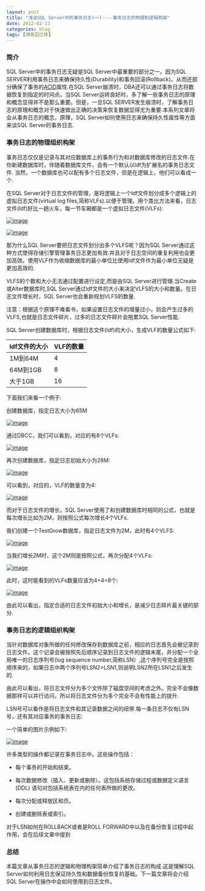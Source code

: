 ```yaml
---
layout: post
title: "浅谈SQL Server中的事务日志(一)----事务日志的物理和逻辑构架"
date: 2012-02-13
categories: blog
tags: [博客园迁移]
---
```


### 简介

SQL Server中的事务日志无疑是SQL Server中最重要的部分之一。因为SQL SERVER利用事务日志来确保持久性\(Durability\)和事务回滚\(Rollback\)。从而还部分确保了事务的[ACID](http://www.cnblogs.com/CareySon/archive/2012/01/29/2331088.html)属性.在SQL Server崩溃时，DBA还可以通过事务日志将数据恢复到指定的时间点。当SQL Server运转良好时，多了解一些事务日志的原理和概念显得并不是那么重要。但是，一旦SQL SERVER发生崩溃时，了解事务日志的原理和概念对于快速做出正确的决策来恢复数据显得尤为重要.本系列文章将会从事务日志的概念，原理，SQL Server如何使用日志来确保持久性属性等方面来谈SQL Server的事务日志.

### 事务日志的物理组织构架

事务日志仅仅是记录与其对应数据库上的事务行为和对数据库修改的日志文件.在你新建数据库时，伴随着数据库文件，会有一个默认以ldf为扩展名的事务日志文件. 当然，一个数据库也可以配有多个日志文件，但是在逻辑上，他们可以看成一个.

在SQL Server对于日志文件的管理，是将逻辑上一个ldf文件划分成多个逻辑上的虚拟日志文件\(virtual log files,简称VLFs\).以便于管理。用个类比方法来看，日志文件\(ldf\)好比一趟火车，每一节车厢都是一个虚拟日志文件\(VLFs\):

[![image](https://cdn.jsdelivr.net/gh/careyson/careyson.github.io@main/assets/images/2012-02-13-sql-server/sql-server-20120213172032510.png)](http://images.cnblogs.com/cnblogs_com/CareySon/201202/201202131720319506.png)

[![image](https://cdn.jsdelivr.net/gh/careyson/careyson.github.io@main/assets/images/2012-02-13-sql-server/sql-server-201202131720334230.png)](http://images.cnblogs.com/cnblogs_com/CareySon/201202/201202131720336116.png)

那为什么SQL Server要把日志文件划分出多个VLFS呢？因为SQL Server通过这种方式使得存储引擎管理事务日志更加有效.并且对于日志空间的重复利用也会更加高效。使用VLF作为收缩数据库的最小单位比使用ldf文件作为最小单位无疑是更加高效的.

VLFS的个数和大小无法通过配置进行设定,而是由SQL Server进行管理.当Create或Alter数据库时,SQL Server通过ldf文件的大小来决定VLFS的大小和数量。在日志文件增长时，SQL Server也会重新规划VLFS的数量.

注意：根据这个原理不难看书，如果设置日志文件的增量过小，则会产生过多的VLFS,也就是日志文件碎片，过多的日志文件碎片会拖累SQL Server性能.

SQL Server创建数据库时，根据日志文件\(ldf\)的大小，生成VLF的数量公式如下:

ldf文件的大小 |  VLF的数量  
---|---  
1M到64M |  4  
64M到1GB |  8  
大于1GB |  16  
  
下面我们来看一个例子:

创建数据库，指定日志大小为65M

[![image](https://cdn.jsdelivr.net/gh/careyson/careyson.github.io@main/assets/images/2012-02-13-sql-server/sql-server-201202131720363938.png)](http://images.cnblogs.com/cnblogs_com/CareySon/201202/201202131720349869.png)

通过DBCC，我们可以看到，对应的有8个VLFs:

[![image](https://cdn.jsdelivr.net/gh/careyson/careyson.github.io@main/assets/images/2012-02-13-sql-server/sql-server-201202131720413354.png)](http://images.cnblogs.com/cnblogs_com/CareySon/201202/201202131720407399.png)

再次创建数据库，指定日志初始大小为28M:

[![image](https://cdn.jsdelivr.net/gh/careyson/careyson.github.io@main/assets/images/2012-02-13-sql-server/sql-server-201202131720456324.png)](http://images.cnblogs.com/cnblogs_com/CareySon/201202/201202131720415612.png)

可以看到，对应的，VLF的数量变为4:

[![image](https://cdn.jsdelivr.net/gh/careyson/careyson.github.io@main/assets/images/2012-02-13-sql-server/sql-server-201202131720599762.png)](http://images.cnblogs.com/cnblogs_com/CareySon/201202/201202131720558494.png)

而对于日志文件的增长，SQL Server使用了和创建数据库时相同的公式，也就是每次增长比如为2M，则按照公式每次增长4个VLFs.

我们创建一个TestGrow数据库，指定日志文件为2M，此时有4个VLFS:

[![image](https://cdn.jsdelivr.net/gh/careyson/careyson.github.io@main/assets/images/2012-02-13-sql-server/sql-server-201202131721113558.png)](http://images.cnblogs.com/cnblogs_com/CareySon/201202/201202131721004562.png)

当我们增长2M时，这个2M则是按照公式，再次分配4个VLFs:

[![image](https://cdn.jsdelivr.net/gh/careyson/careyson.github.io@main/assets/images/2012-02-13-sql-server/sql-server-201202131721148490.png)](http://images.cnblogs.com/cnblogs_com/CareySon/201202/201202131721121149.png)

此时，这时能看到的VLFs数量应该为4+4=8个:

[![image](https://cdn.jsdelivr.net/gh/careyson/careyson.github.io@main/assets/images/2012-02-13-sql-server/sql-server-201202131721155939.png)](http://images.cnblogs.com/cnblogs_com/CareySon/201202/201202131721155001.png)

由此可以看出，指定合适的日志文件初始大小和增长，是减少日志碎片最关键的部分.

### 事务日志的逻辑组织构架

当针对数据库对象所做的任何修改保存到数据库之前，相应的日志首先会被记录到日志文件。这个记录会被按照先后顺序记录到日志文件的逻辑末尾，并分配一个全局唯一的日志序列号\(log sequence number,简称LSN）,这个序列号完全是按照顺序来的，如果日志中两个序列号LSN2>LSN1,则说明LSN2所在LSN1之后发生的.

由此可以看出，将日志文件分为多个文件除了磁盘空间的考虑之外。完全不会像数据那样可以并行访问，所以将日志文件分为多个完全不会有性能上的提升.

LSN号可以看作是将日志文件和其记录数据之间的纽带.每一条日志不仅有LSN号，还有其对应事务的事务日志:

一个简单的图片示例如下:

[![image](https://cdn.jsdelivr.net/gh/careyson/careyson.github.io@main/assets/images/2012-02-13-sql-server/sql-server-201202131721177184.png)](http://images.cnblogs.com/cnblogs_com/CareySon/201202/201202131721164610.png)

许多类型的操作都记录在事务日志中。这些操作包括： 

  * 每个事务的开始和结束。

  * 每次数据修改（插入、更新或删除）。这包括系统存储过程或数据定义语言 \(DDL\) 语句对包括系统表在内的任何表所做的更改。

  * 每次分配或释放区和页。

  * 创建或删除表或索引。




对于LSN如何在ROLLBACK或者是ROLL FORWARD中以及在备份恢复过程中起作用，会在后续文章中提到

### 总结

本篇文章从事务日志的逻辑和物理构架简单介绍了事务日志的构成.这是理解SQL Server如何利用日志保证持久性和数据备份恢复的基础。下一篇文章将会介绍SQL Server在操作中会如何使用到日志文件。
